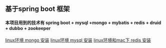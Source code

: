## 基于spring boot 框架

#### 本项目用到的技术有 spring boot + mysql +mongo + mybatis + redis + druid + dubbo + zookeeper 

 [linux环境 mongo 安装](https://github.com/Jerry1104/Notes/blob/master/db_notes/mongo_notes01.txt)
 [linux环境 mysql 安装](https://github.com/Jerry1104/Notes/blob/master/db_notes/mysql_notes01.txt)
 [linux环境和mac下 redis 安装](https://github.com/Jerry1104/Notes/blob/master/db_notes/redis_notes01.txt)

